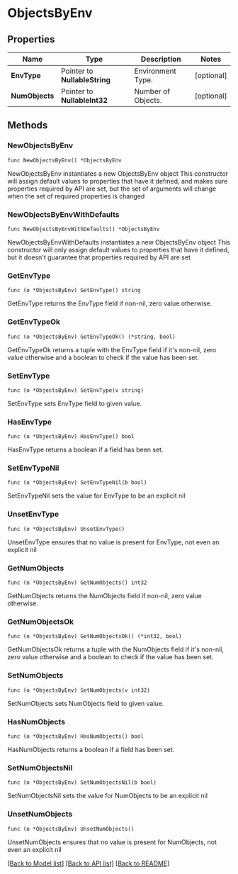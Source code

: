 # ObjectsByEnv

## Properties

Name | Type | Description | Notes
------------ | ------------- | ------------- | -------------
**EnvType** | Pointer to **NullableString** | Environment Type. | [optional] 
**NumObjects** | Pointer to **NullableInt32** | Number of Objects. | [optional] 

## Methods

### NewObjectsByEnv

`func NewObjectsByEnv() *ObjectsByEnv`

NewObjectsByEnv instantiates a new ObjectsByEnv object
This constructor will assign default values to properties that have it defined,
and makes sure properties required by API are set, but the set of arguments
will change when the set of required properties is changed

### NewObjectsByEnvWithDefaults

`func NewObjectsByEnvWithDefaults() *ObjectsByEnv`

NewObjectsByEnvWithDefaults instantiates a new ObjectsByEnv object
This constructor will only assign default values to properties that have it defined,
but it doesn't guarantee that properties required by API are set

### GetEnvType

`func (o *ObjectsByEnv) GetEnvType() string`

GetEnvType returns the EnvType field if non-nil, zero value otherwise.

### GetEnvTypeOk

`func (o *ObjectsByEnv) GetEnvTypeOk() (*string, bool)`

GetEnvTypeOk returns a tuple with the EnvType field if it's non-nil, zero value otherwise
and a boolean to check if the value has been set.

### SetEnvType

`func (o *ObjectsByEnv) SetEnvType(v string)`

SetEnvType sets EnvType field to given value.

### HasEnvType

`func (o *ObjectsByEnv) HasEnvType() bool`

HasEnvType returns a boolean if a field has been set.

### SetEnvTypeNil

`func (o *ObjectsByEnv) SetEnvTypeNil(b bool)`

 SetEnvTypeNil sets the value for EnvType to be an explicit nil

### UnsetEnvType
`func (o *ObjectsByEnv) UnsetEnvType()`

UnsetEnvType ensures that no value is present for EnvType, not even an explicit nil
### GetNumObjects

`func (o *ObjectsByEnv) GetNumObjects() int32`

GetNumObjects returns the NumObjects field if non-nil, zero value otherwise.

### GetNumObjectsOk

`func (o *ObjectsByEnv) GetNumObjectsOk() (*int32, bool)`

GetNumObjectsOk returns a tuple with the NumObjects field if it's non-nil, zero value otherwise
and a boolean to check if the value has been set.

### SetNumObjects

`func (o *ObjectsByEnv) SetNumObjects(v int32)`

SetNumObjects sets NumObjects field to given value.

### HasNumObjects

`func (o *ObjectsByEnv) HasNumObjects() bool`

HasNumObjects returns a boolean if a field has been set.

### SetNumObjectsNil

`func (o *ObjectsByEnv) SetNumObjectsNil(b bool)`

 SetNumObjectsNil sets the value for NumObjects to be an explicit nil

### UnsetNumObjects
`func (o *ObjectsByEnv) UnsetNumObjects()`

UnsetNumObjects ensures that no value is present for NumObjects, not even an explicit nil

[[Back to Model list]](../README.md#documentation-for-models) [[Back to API list]](../README.md#documentation-for-api-endpoints) [[Back to README]](../README.md)


